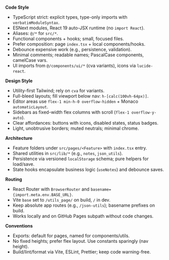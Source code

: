 **Code Style**

- TypeScript strict: explicit types, type-only imports with `verbatimModuleSyntax`.
- ESNext modules, React 19 auto-JSX runtime (no `import React`).
- Aliases: `@/*` for `src/*`.
- Functional components + hooks; small, focused files.
- Prefer composition: page `index.tsx` + local components/hooks.
- Debounce expensive work (e.g., persistence, validation).
- Minimal comments; readable names; PascalCase components, camelCase vars.
- UI imports from `@/components/ui/*` (cva variants), icons via `lucide-react`.

**Design Style**

- Utility-first Tailwind; rely on `cva` for variants.
- Full-bleed layouts; fill viewport below nav: `h-[calc(100vh-64px)]`.
- Editor areas use `flex-1 min-h-0 overflow-hidden` + Monaco `automaticLayout`.
- Sidebars as fixed-width flex columns with scroll (`flex-1 overflow-y-auto`).
- Clear affordances: buttons with icons, disabled states, status badges.
- Light, unobtrusive borders; muted neutrals; minimal chrome.

**Architecture**

- Feature folders under `src/pages/<Feature>` with `index.tsx` entry.
- Shared utilities in `src/lib/*` (e.g., `notes`, `json_utils`).
- Persistence via versioned `localStorage` schema; pure helpers for load/save.
- State hooks encapsulate business logic (`useNotes`) and debounce saves.

**Routing**

- React Router with `BrowserRouter` and `basename={import.meta.env.BASE_URL}`.
- Vite `base` set to `/utils_page/` on build, `/` in dev.
- Keep absolute app routes (e.g., `/json-utils`); basename prefixes on build.
- Works locally and on GitHub Pages subpath without code changes.

**Conventions**

- Exports: default for pages, named for components/utils.
- No fixed heights; prefer flex layout. Use constants sparingly (nav height).
- Build/lint/format via Vite, ESLint, Prettier; keep code warning-free.
